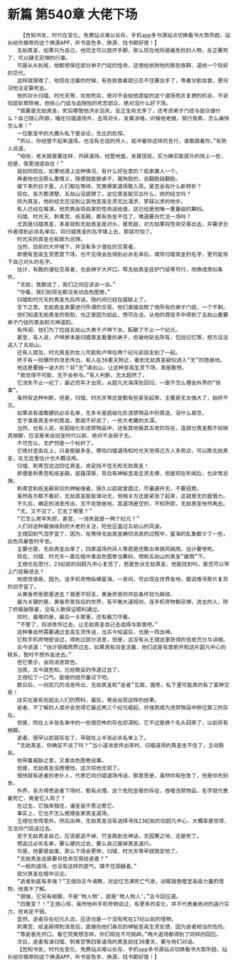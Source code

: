 # 新篇 第540章 大佬下场
        【告知书友，时代在变化，免费站点难以长存，手机app多书源站点切换看书大势所趋，站长给你推荐的这个换源APP，听书音色多、换源、找书都好使！】
       无劫真圣，如果只为自己，他完全可以放开手脚，那么现在他将是最危险的人物，反正要死了，可以肆无忌惮的行事。
       可是从头到尾，他都想保住部分弟子门徒的性命，还想给依附他的那些族群、道统一个较好的交代。
       这样就很难了，他现在活着的时候，有些掠食者就已忍不住要出手了，等着分割血食，更何况他注定要死去。
       他的对头归墟、时光天等，在他死后，绝对不会给他遗留的这个道场死灰复燃的机会，不说彻底斩草除根，但核心门徒与追随他的死忠部众，绝对没什么好下场。
       “我要是无劫真圣，死后哪管他洪水滔天。反正生命无多了，还考虑弟子门徒与部众做什么？自己随心所欲，堵在归墟道场外，去骂对头，发粪涂墙，问候他老娘，我行我素，怎么痛快怎么来！”
       一位散圣中的大魔头私下里谈论，无比的彪悍。
       “所以，你经营不起来道场，也没有合适的传人，就冲着你这样的言行，谁敢跟着你。”有熟人说道。
       “哈哈，老夫就是要这样，开辟道场，经营地盘，发展信徒，实力确实能提升的快上一些，但是，我更逍遥自在！”
       就如同现在，如果他遇上这种情况，有什么好在意的？孤家寡人一个。
       再者他也没那么重情义，随便就能掀桌子，属狗脸的，说翻脸就翻脸。
       接下来的日子里，人们都在等待，究竟哪家道场敢入局，是否会有什么新转折？
       现在，各方都清楚，五劫山没底牌了。这位真圣能交出什么，他的经文吗？
       同为真圣，他的经文还没到让其他至高生灵无比渴求，梦寐以求的地步。
       有人已经在推演，他究竟会将自家的性命送给谁，这已经是他唯一重量级的筹码。
       归墟、时光天、刺青宫、纸圣殿，都有些坐不住了，难道要白忙活一场吗？
       尤其是归墟真圣，本身就和无劫真圣是对头，是死敌，对方如果将性命交易出去，并要求合作者得到必杀名单后，将归墟真圣的名字填上去，那就可怕了。
       时光天的真圣也有颇为忌惮。
       当然，目前的大环境下，并没有多少潜在的交易者。
       即便有至高生灵愿意下场，也不见得会在得到必杀名单后，填写归墟真圣的名字，更可能写下自己对头的名字。
       估计，有数的潜在交易者，也会狮子大开口，帮无劫真圣庇护门徒等可行，改换成类似条件。
       “无劫，我都说了，我们之间应该谈一谈。”
       “你看，我们到现在都没发动血色图卷。”
       归墟和时光天的真圣先后传话，隐约间已经在威胁上了。
       言下之意，无劫真圣真要进行所谓的交易，他们直接血祭了他所有的弟子门徒，一个不剩。
       他们知道无劫真圣的软肋，也正是因为如此，想尽办法，从他的首徒手中得到了五劫山重要弟子门徒的真血和元神道韵。
       有传闻，他们为了拉拢五劫山大弟子卢坤下水，酝酿了不止一个纪元。
       甚至，有人说，卢坤原本是归墟真圣看重的弟子，但被他斩去所有，包括记忆等，想方设法送入了五劫山。
       还有人提及，时光真圣的女儿可能和卢坤在两个纪元前就走到了一起。
       终于有一则爆炸的消息传出，有人在36重天附近，看到无劫真圣疑似进入“无”的隐居地。
       他这是要搞一波大的？将“无”请出山，让这种至高生灵下场，真是敢想。
       “我觉得不可能，无不会参与。”有人判断，无太超然了。
       它消失不止一纪了，最近百年才出现，从超凡光海深处回归，一直不怎么理会外界的“琐事”。
       虽然有这种判断，但是，归墟、时光天等还是都有些紧张起来，主要是无太强大了，始终不灭。
       如果说有谁敢硬抗必杀名单，无多半是超级化形违禁物品中的首选，没什么悬念。
       至于谁是真圣中的首选，那就不好说了，一些大老藏的太深。
       当然，也有人说，在超级化形违禁物品中，还有其他极其古老的存在，连部分真圣都不知晓其根脚，应该是来自旧圣时代以前，绝对不会弱于无。
       不可否认，无俨然是一个标杆了。
       它绝对至高在上，只身能破多圣，哪怕归墟道场和时光天觉得己方人多势众，可以欺无劫真圣，在无这里估计也大概没用。
       归墟、刺青宫这边四位真圣，肯定挡不住无和无劫真圣！
       即便是刺青宫和纸圣殿，底蕴深厚，背后有神秘至高生灵支撑，但是现在听闻后，也非常忌惮。
       刺青宫和纸圣殿背后的神秘强者，很久以前就曾提过，尽量避开无，不要招惹。
       虽然各方都不看好，无劫真圣能能请动无，但相关方还是紧张了起来，这就是无的震慑力。
       不久后，确定的消息传出，无不在隐居地，其道场是空的，不知所踪，无劫真圣怅然离去。
       “无，又不见了，它去了哪里？”
       “它怎么常年失踪，甚至，一消失就是一两个纪元？”
       人们对这种最强级别的大老的关注，险些压盖过五劫山的风波。
       王煊回到气泡宇宙了，因为，在等待无劫真圣确切消息的过程中，星海的乱象都少了一些，血色风暴暂时平息。
       主要也是，无劫真圣出来了，四家道场的异人等若是还敢出来搞风搞雨，估计要惨死。
       现在，归墟、时光天一直在暗中拿血色图卷当筹码，想和五劫山的真圣“磋商”下。
       王煊也在思忖，23纪前的旧超凡中心复苏了，若是告诉无劫真圣，他能找到吗，是否可以带上门徒躲进去？
       他感觉很悬，因为，连手机奇物纵横星海，一息间，可出现在世界各地，都说难寻那片复苏的旧宇宙了。
       从黄昏奇景那里进去？路更不好走，黄昏奇景的开启条件较为麻烦。
       最为关键的是，黄昏奇景背后的世界，有平衡大道规则，连手机奇物都忌惮，进去的人，除了终极破限者，没有人敢保证顺利通过。
       同时，最难的是，最后一关那里，还有截刀守着。
       “不管了，将消息传过去，让无劫真圣自己去选择与取舍吧。”
       这种事自然需要通过至高生灵传话，当古今知道后，也是一阵出神。
       它和手机奇物密谈过，得到过部分消息，但是，远没有从王煊这里获得的信息充分与详细。
       古今说道：“估计很难跨界过去，如果真有旧圣活着，他们这是有意断开和这片超凡中心的联系，暂时不想外圣进去。”
       但它表示，会将消息转告。
       当夜，古今就告知，已经稳妥的传递过去了。
       王煊松了一口气，能做的就尽量试下吧。
       数日后，一则突兀的消息传出，无劫真圣和“逝者”见面，据悉，私下里可能真的有了某种交易！
       这实在是有些超出人们的预料，最后，竟会出现这样的结果。
       逝者，不了解的人或许会觉得它最近两三个纪元崛起，并强势成为违禁物品中排位第三的存在。
       但是，同在上半张名单中的一些很恐怖的存在却深知，它不过是换个名头回来了，以前另有根脚。
       逝者，很早以前就存在了，早就在上半张必杀名单上了。
       “无劫真圣，你确定不谈了吗？”当小道消息传出来时，归墟道场的真圣坐不住了，主动联系。
       他带着威胁之意，又拿血色图卷说事。
       但是，无劫真圣没搭理他，这次将他无视了。
       很快就有逝者的老仆人，代表它向归墟道场传话，那意思是，虽然你有些急了，但是你先别急。
       外界，各方得悉逝者下场时，都有点懵，这个危险至极的存在，吞噬违禁物品，名字就代表着死亡，竟是它入局了？
       在过去，它独来独往，诸圣皆不愿沾惹它。
       事实上，它也不怎么搭理各家真圣道场。
       王煊也觉得意外，然后出神，无劫真圣没有选择寻找23纪前的旧超凡中心，大概率是觉得，无法将门徒送过去。
       至于无劫真圣自己，应该是逃不掉，竹圣跑到无神话，无因果之地，还是死了。
       想逃过必杀名单，要么硬抗过去，要么自己废掉真圣道行。
       可是，他要是自废，那么下场会更惨，归墟、时光天等早就锁定他了。
       “无劫真圣这是要将性命交易给逝者？”
       “一般的道场，也没有这样的底气，镇不住觊觎者。”
       部分真圣在暗中议论。
       “逝者到底有多强？”王煊向古今请教，对这位充满死亡气息，动辄就吞噬至高级力量的怪物，他真不了解。
       “很强，它另有根脚，不是‘物人物’，就是‘物人物人’。”古今回应道。
       “四重变？！”王煊心惊，虽然他听手机奇物说过，有更多的变化，并不代表着绝对的道行实力，但肯定不弱。
       显然，逝者存在纪元久远，应该也是一个没有死在17纪以前的怪物。
       刺青宫、纸圣殿得到消息后，直接向他们身后的神秘至高生灵反馈，因为逝者相当的危险。
       “等逝者先开口，看它究竟想怎样，你们现在不可挑衅。”两大道场都得到了同样的回应。
       次日，逝者有请归墟、刺青宫等四家道场的真圣前往36重天，要与他们对话。
       【告知书友，时代在变化，免费站点难以长存，手机app多书源站点切换看书大势所趋，站长给你推荐的这个换源APP，听书音色多、换源、找书都好使！】